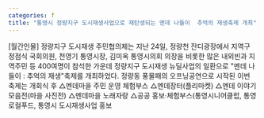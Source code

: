 ```yaml
---
categories: f
title: "통영시 정량지구 도시재생사업으로 재탄생되는 멘데 나들이  추억의 재생축제 개최"
---
```

[월간인물] 정량지구 도시재생 주민협의체는 지난 24일, 정량천 잔디광장에서 지역구 정점식 국회의원, 천영기 통영시장, 김미옥 통영시의회 의장을 비롯한 많은 내외빈과 지역주민 등 400여명이 참석한 가운데 정량지구 도시재생 뉴딜사업의 일환으로 "멘데 나들이 : 추억의 재생"축제를 개최하었다. 정량동 풍물패의 오프닝공연으로 시작된 이번 축제는 개회식 후 △멘데마을 주민 운영 체험부스 △멘데장터(플리마켓) △멘데 이야기 모음전(마을 사진전) △멘데마을 노래자랑 △공공 홍보·체험부스(통영시니어클럽, 통영로컬푸드, 통영시 도시재생사업 홍보